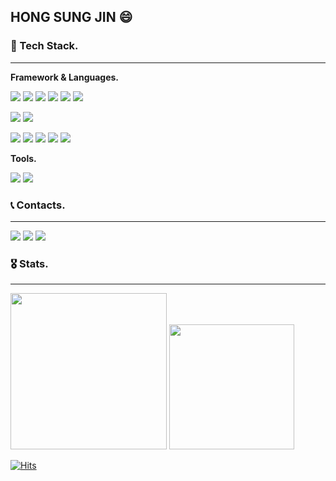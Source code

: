 ## HONG SUNG JIN 😄


### 📌 Tech Stack.
***

**Framework & Languages.**

<img
  src="https://img.shields.io/badge/Java-007396?style=flat-square&logo=Java&logoColor=white"
/>  <img
  src="https://img.shields.io/badge/Spring-6DB33F?style=flat-square&logo=Spring&logoColor=white"
/> <img
  src="https://img.shields.io/badge/Spring Boot-6DB33F?style=flat-square&logo=Spring Boot&logoColor=white"
/> <img
  src="https://img.shields.io/badge/Spring Security-6DB33F?style=flat-square&logo=Spring Security&logoColor=white"
/> <img
  src="https://img.shields.io/badge/Spring Data JPA-6DB33F?style=flat-square&logo=Spring Boot&logoColor=white"
/> <img
  src="https://img.shields.io/badge/JPA-FFFFFF?style=flat-square"
/>

<img
  src="https://img.shields.io/badge/HTML5-E34F26?style=flat-square&logo=HTML5&logoColor=white"
/> <img
  src="https://img.shields.io/badge/CSS3-1572B6?style=flat-square&logo=CSS3&logoColor=white"
/> 

<img
  src="https://img.shields.io/badge/Docker-2496ED?style=flat-square&logo=Docker&logoColor=white"
/> <img
  src="https://img.shields.io/badge/Git-F05032?style=flat-square&logo=Git&logoColor=white"
/> <img
  src="https://img.shields.io/badge/AWS-232F3E?style=flat-square&logo=Amazon AWS&logoColor=white"
/> <img
  src="https://img.shields.io/badge/Kubernetes-326CE5?style=flat-square&logo=Kubernetes&logoColor=white"
/> <img
  src="https://img.shields.io/badge/MySQL-4479A1?style=flat-square&logo=MySQL&logoColor=white"
/> 

**Tools.**

<img
  src="https://img.shields.io/badge/IntelliJ-000000?style=flat-square&logo=IntelliJ IDEA&logoColor=white"
/> <img
  src="https://img.shields.io/badge/Visual Studio Code-007ACC?style=flat-square&logo=Visual Studio Code&logoColor=white"
/> 

### 📞 Contacts.
***
<a href="https://velog.io/@sungjin0757" target="_blank"><img src="https://img.shields.io/badge/Velog-20c997?style=flat-square&logo=Vimeo&logoColor=white" /></a> <a href="mailto:sungjin0757@naver.com" ><img src="https://img.shields.io/badge/Naver-03C75A?style=flat-square&logo=Naver&logoColor=white" /></a> <a href="https://github.com/sungjin0757" targe="_blank" ><img src="https://img.shields.io/badge/Github-181717?style=flat-square&logo=Github&logoColor=white" /></a>

### 🎖 Stats.
***
<img
  src="https://github-readme-stats.vercel.app/api?username=sungjin0757&show_icons=true&theme=gruvbox" width="250"
/> <a href="https://solved.ac/stte12" target="_blank"><img
  src="http://mazassumnida.wtf/api/v2/generate_badge?boj=stte12" width="200"
/> </a>


[![Hits](https://hits.seeyoufarm.com/api/count/incr/badge.svg?url=https%3A%2F%2Fgithub.com%2Fsungjin0757&count_bg=%23F5F5DC&title_bg=%23FFB6C1&icon=&icon_color=%23D9D7D7&title=hits&edge_flat=false)](https://hits.seeyoufarm.com)
